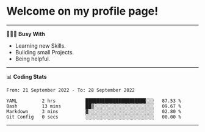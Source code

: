 # Welcome on my profile page!
<!-- print(("dralla"[::-1]+"s").capitalize()) -->

---
👨🏻‍💻 **Busy With**
* Learning new Skills.
* Building small Projects.
* Being helpful.

---
📊 **Coding Stats**
<!--START_SECTION:waka-->

```text
From: 21 September 2022 - To: 28 September 2022

YAML         2 hrs           ██████████████████████░░░   87.53 %
Bash         13 mins         ██▒░░░░░░░░░░░░░░░░░░░░░░   09.67 %
Markdown     3 mins          ▓░░░░░░░░░░░░░░░░░░░░░░░░   02.80 %
Git Config   0 secs          ░░░░░░░░░░░░░░░░░░░░░░░░░   00.00 %
```

<!--END_SECTION:waka-->
---
